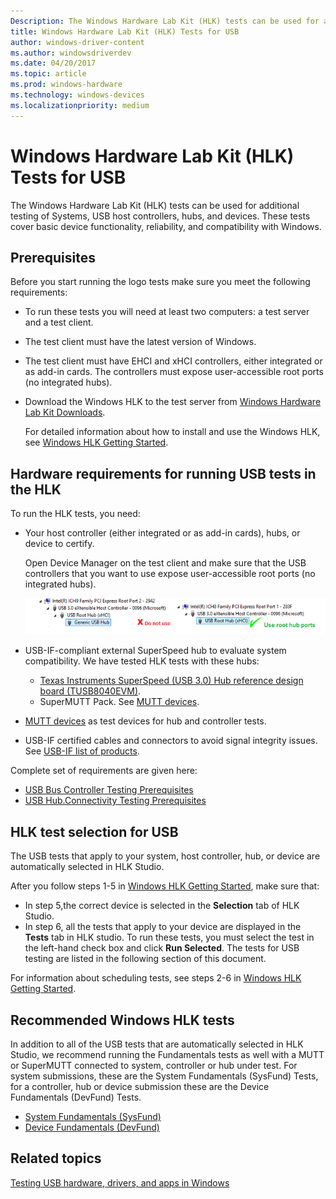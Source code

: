 ```yaml
---
Description: The Windows Hardware Lab Kit (HLK) tests can be used for additional testing of Systems, USB host controllers, hubs, and devices. 
title: Windows Hardware Lab Kit (HLK) Tests for USB
author: windows-driver-content
ms.author: windowsdriverdev
ms.date: 04/20/2017
ms.topic: article
ms.prod: windows-hardware
ms.technology: windows-devices
ms.localizationpriority: medium
---
```


# Windows Hardware Lab Kit (HLK) Tests for USB


The Windows Hardware Lab Kit (HLK) tests can be used for additional testing of Systems, USB host controllers, hubs, and devices. These tests cover basic device functionality, reliability, and compatibility with Windows.

## Prerequisites


Before you start running the logo tests make sure you meet the following requirements:

-   To run these tests you will need at least two computers: a test server and a test client.
-   The test client must have the latest version of Windows.
-   The test client must have EHCI and xHCI controllers, either integrated or as add-in cards. The controllers must expose user-accessible root ports (no integrated hubs).
-   Download the Windows HLK to the test server from [Windows Hardware Lab Kit Downloads](http://go.microsoft.com/fwlink/p/?linkid=285647).

    For detailed information about how to install and use the Windows HLK, see [Windows HLK Getting Started](https://docs.microsoft.com/en-us/windows-hardware/test/hlk/getstarted/windows-hlk-getting-started).

## Hardware requirements for running USB tests in the HLK


To run the HLK tests, you need:

-   Your host controller (either integrated or as add-in cards), hubs, or device to certify.

    Open Device Manager on the test client and make sure that the USB controllers that you want to use expose user-accessible root ports (no integrated hubs).

    ![usb root port](images/roothubports.png)

-   USB-IF-compliant external SuperSpeed hub to evaluate system compatibility. We have tested HLK tests with these hubs:
    -   [Texas Instruments SuperSpeed (USB 3.0) Hub reference design board (TUSB8040EVM)](http://go.microsoft.com/fwlink/p/?linkid=248509).
    -   SuperMUTT Pack. See [MUTT devices](microsoft-usb-test-tool--mutt--devices.md).
-   [MUTT devices](microsoft-usb-test-tool--mutt--devices.md) as test devices for hub and controller tests.
-   USB-IF certified cables and connectors to avoid signal integrity issues. See [USB-IF list of products](http://go.microsoft.com/fwlink/p/?linkid=617502).

Complete set of requirements are given here:

-   [USB Bus Controller Testing Prerequisites](http://go.microsoft.com/fwlink/p/?linkid=617477)
-   [USB Hub.Connectivity Testing Prerequisites](http://go.microsoft.com/fwlink/p/?linkid=617499)

## HLK test selection for USB


The USB tests that apply to your system, host controller, hub, or device are automatically selected in HLK Studio.

After you follow steps 1-5 in [Windows HLK Getting Started]( https://docs.microsoft.com/en-us/windows-hardware/test/hlk/getstarted/windows-hlk-getting-started), make sure that:

-   In step 5,the correct device is selected in the **Selection** tab of HLK Studio.
-   In step 6, all the tests that apply to your device are displayed in the **Tests** tab in HLK studio. To run these tests, you must select the test in the left-hand check box and click **Run Selected**. The tests for USB testing are listed in the following section of this document.

For information about scheduling tests, see steps 2-6 in [Windows HLK Getting Started]( https://docs.microsoft.com/en-us/windows-hardware/test/hlk/getstarted/windows-hlk-getting-started).

## Recommended Windows HLK tests

In addition to all of the USB tests that are automatically selected in HLK Studio, we recommend running the Fundamentals tests as well with a MUTT or SuperMUTT connected to system, controller or hub under test. For system submissions, these are the System Fundamentals (SysFund) Tests, for a controller, hub or device submission these are the Device Fundamentals (DevFund) Tests.

-   [System Fundamentals (SysFund)](https://docs.microsoft.com/en-us/windows-hardware/test/hlk/testref/system-fundamentals-tests)
-   [Device Fundamentals (DevFund)](https://docs.microsoft.com/en-us/windows-hardware/test/hlk/testref/device-devfund-tests)

## Related topics
[Testing USB hardware, drivers, and apps in Windows](usb-driver-testing-guide.md)  



